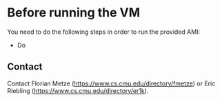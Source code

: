 # Before running the VM

You need to do the following steps in order to run the provided AMI:

- Do

## Contact

Contact Florian Metze (<https://www.cs.cmu.edu/directory/fmetze>) or 
Eric Riebling (<https://www.cs.cmu.edu/directory/er1k>).
